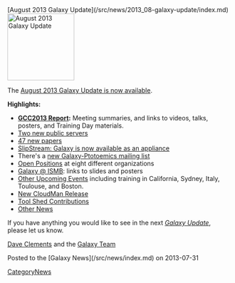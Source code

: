 <div class='newsItemHeader'>[August 2013 Galaxy Update](/src/news/2013_08-galaxy-update/index.md)</div>

<div class='right'><a href='/src/galaxy-updates/2013_08/index.md'><img src="/src/images/logos/GalaxyUpdate200.png" alt="August 2013 Galaxy Update" width=150 /></a></div>

The [August 2013 Galaxy Update is now available](/src/galaxy-updates/2013_08/index.md). 

**Highlights:**
* **[GCC2013 Report](/src/galaxy-updates/2013_08/index.md#gcc2013-report):** Meeting summaries, and links to videos, talks, posters, and Training Day materials.
* [Two new public servers](/src/galaxy-updates/2013_08/index.md#new-public-servers)
* [47 new papers](/src/galaxy-updates/2013_08/index.md#new-papers)
* [SlipStream: Galaxy is now available as an appliance](/src/galaxy-updates/2013_08/index.md#slipstream-appliance-galaxy-edition-announced)
* There's a [new Galaxy-Ptotoemics mailing list](/src/galaxy-updates/2013_08/index.md#new-galaxy-proteomics-mailing-list)
* [Open Positions](/src/galaxy-updates/2013_08/index.md#whos-hiring) at eight different organizations
* [Galaxy @ ISMB](/src/galaxy-updates/2013_08/index.md#ismb--eccb--bosc--ms-sig-2013): links to slides and posters
* [Other Upcoming Events](/src/galaxy-updates/2013_08/index.md#other-upcoming-events) including training in California, Sydney, Italy, Toulouse, and Boston.
* [New CloudMan Release](/src/galaxy-updates/2013_08/index.md#cloudman-release)
* [Tool Shed Contributions](/src/galaxy-updates/2013_08/index.md#toolshed-contributions)
* [Other News](/src/galaxy-updates/2013_08/index.md#other-news)

If you have anything you would like to see in the next *[Galaxy Update](/src/galaxy-updates/index.md)*, please let us know.

[Dave Clements](/src/dave-clements/index.md) and the [Galaxy Team](/src/galaxy-team/index.md)

<div class='newsItemFooter'>Posted to the [Galaxy News](/src/news/index.md) on 2013-07-31 </div>

[CategoryNews](/src/category-news/index.md)
